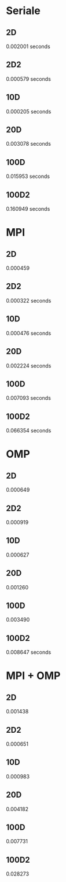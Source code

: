 # Seriale
## 2D
0.002001 seconds
## 2D2
0.000579 seconds
## 10D
0.000205 seconds
## 20D
0.003078 seconds
## 100D
0.015953 seconds
## 100D2
0.160949 seconds

# MPI
## 2D
0.000459
## 2D2
0.000322 seconds
## 10D
0.000476 seconds
## 20D
0.002224 seconds
## 100D
0.007093 seconds
## 100D2
0.066354 seconds

# OMP
## 2D
0.000649
## 2D2
0.000919
## 10D
0.000627
## 20D
0.001260
## 100D
0.003490
## 100D2
0.008647 seconds

# MPI + OMP
## 2D
0.001438
## 2D2
0.000651
## 10D
0.000983
## 20D
0.004182
## 100D
0.007731
## 100D2
0.028273